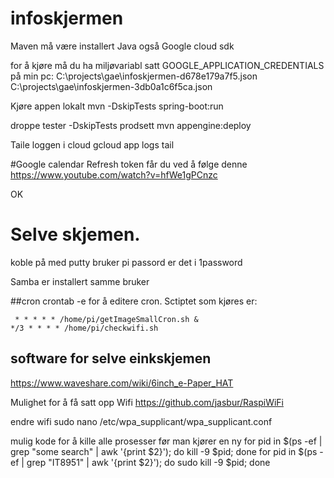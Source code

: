 # infoskjermen

Maven må være installert
Java også
Google cloud sdk


for å kjøre må du ha miljøvariabl satt
GOOGLE_APPLICATION_CREDENTIALS
på min pc: C:\projects\gae\infoskjermen-d678e179a7f5.json
C:\projects\gae\infoskjermen-3db0a1c6f5ca.json


Kjøre appen lokalt
mvn -DskipTests spring-boot:run

droppe tester
-DskipTests
prodsett
mvn  appengine:deploy

Taile loggen i cloud
gcloud app logs tail

#Google calendar
Refresh token får du ved å følge denne
https://www.youtube.com/watch?v=hfWe1gPCnzc

OK


# Selve skjemen. 
koble på med putty
bruker pi
passord er det i 1password

Samba er installert
samme bruker 


##cron
crontab -e for å editere cron. Sctiptet som kjøres er:
```
 * * * * * /home/pi/getImageSmallCron.sh &
*/3 * * * * /home/pi/checkwifi.sh
```
## software for selve einkskjemen
https://www.waveshare.com/wiki/6inch_e-Paper_HAT

Mulighet for å få satt opp Wifi
https://github.com/jasbur/RaspiWiFi

endre wifi
sudo nano /etc/wpa_supplicant/wpa_supplicant.conf

mulig kode for å kille alle prosesser før man kjører en ny
for pid in $(ps -ef | grep "some search" | awk '{print $2}'); do kill -9 $pid; done
 for pid in $(ps -ef | grep "IT8951" | awk '{print $2}'); do sudo kill -9 $pid; done





